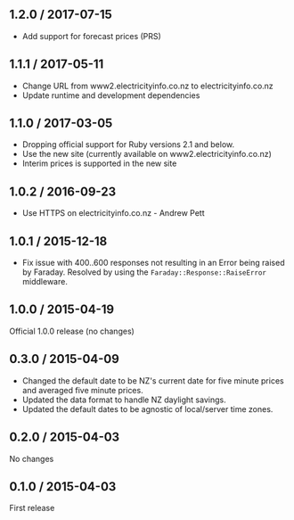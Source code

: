 1.2.0 / 2017-07-15
------
* Add support for forecast prices (PRS)

1.1.1 / 2017-05-11
------
* Change URL from www2.electricityinfo.co.nz to electricityinfo.co.nz
* Update runtime and development dependencies

1.1.0 / 2017-03-05
------
* Dropping official support for Ruby versions 2.1 and below.
* Use the new site (currently available on www2.electricityinfo.co.nz)
* Interim prices is supported in the new site

1.0.2 / 2016-09-23
------
* Use HTTPS on electricityinfo.co.nz - Andrew Pett

1.0.1 / 2015-12-18
------
* Fix issue with 400..600 responses not resulting in an Error being raised by Faraday. Resolved by using the `Faraday::Response::RaiseError` middleware.

1.0.0 / 2015-04-19
------
Official 1.0.0 release (no changes)

0.3.0 / 2015-04-09
------
* Changed the default date to be NZ's current date for five minute prices and averaged five minute prices.
* Updated the data format to handle NZ daylight savings.
* Updated the default dates to be agnostic of local/server time zones.

0.2.0 / 2015-04-03
------
No changes

0.1.0 / 2015-04-03
------
First release